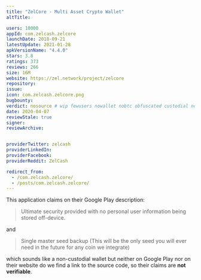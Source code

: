 ```yaml
---
title: "ZelCore - Multi Asset Crypto Wallet"
altTitle: 

users: 10000
appId: com.zelcash.zelcore
launchDate: 2018-09-21
latestUpdate: 2021-01-28
apkVersionName: "4.4.0"
stars: 3.8
ratings: 373
reviews: 266
size: 16M
website: https://zel.network/project/zelcore
repository: 
issue: 
icon: com.zelcash.zelcore.png
bugbounty: 
verdict: nosource # wip fewusers nowallet nobtc obfuscated custodial nosource nonverifiable reproducible bounty defunct
date: 2020-04-07
reviewStale: true
signer: 
reviewArchive:


providerTwitter: zelcash
providerLinkedIn: 
providerFacebook: 
providerReddit: ZelCash

redirect_from:
  - /com.zelcash.zelcore/
  - /posts/com.zelcash.zelcore/
---
```



This application claims on their Google Play description:

> Ultimate security provided with no personal user information being stored
> off-device.

and

> Single master seed backup (This will be the only seed you will ever need in
> the future for any coin we integrate)

which sounds like a non-custodial wallet but neither on Google Play nor on their
website do we find a link to the source code, so their claims are **not
verifiable**.
